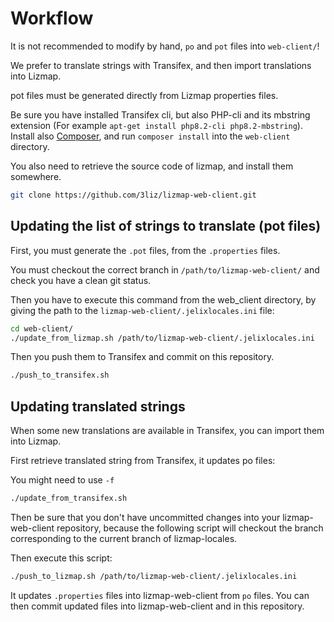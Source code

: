 # Workflow

It is not recommended to modify by hand, `po` and `pot` files into `web-client/`!

We prefer to translate strings with Transifex, and then import translations
into Lizmap.

pot files must be generated directly from Lizmap properties files.

Be sure you have installed Transifex cli, but also PHP-cli and its mbstring extension
(For example `apt-get install php8.2-cli php8.2-mbstring`). Install also
[Composer](https://getcomposer.org/), and run `composer install` into
the `web-client` directory.

You also need to retrieve the source code of lizmap, and install them somewhere.

```bash
git clone https://github.com/3liz/lizmap-web-client.git
```

## Updating the list of strings to translate (pot files)

First, you must generate the `.pot` files, from the `.properties` files.

You must checkout the correct branch in `/path/to/lizmap-web-client/` and check you have a clean git status.

Then you have to execute this command from the web_client directory, by giving the 
path to the `lizmap-web-client/.jelixlocales.ini` file:

```bash
cd web-client/
./update_from_lizmap.sh /path/to/lizmap-web-client/.jelixlocales.ini
```

Then you push them to Transifex and commit on this repository.

```bash
./push_to_transifex.sh
```

## Updating translated strings

When some new translations are available in Transifex, you can import them
into Lizmap.

First retrieve translated string from Transifex, it updates po files:

You might need to use `-f`

```bash
./update_from_transifex.sh
```

Then be sure that you don't have uncommitted changes into your lizmap-web-client
repository, because the following script will checkout the branch
corresponding to the current branch of lizmap-locales.

Then execute this script:

```bash
./push_to_lizmap.sh /path/to/lizmap-web-client/.jelixlocales.ini
```

It updates `.properties` files  into lizmap-web-client from `po` files. You can
then commit updated files into lizmap-web-client and in this repository.
